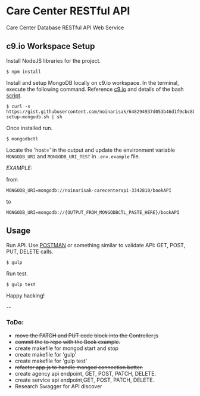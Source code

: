 # Care Center RESTful API
Care Center Database RESTful API Web Service


## c9.io Workspace Setup
Install NodeJS libraries for the project.
```
$ npm install
```
Install and setup MongoDB locally on c9.io workspace. In the terminal, execute the following command. Reference [c9.io](https://community.c9.io/t/setting-up-mongodb/1717) and details of the bash [script](https://gist.github.com/noinarisak/648294937d053b46d1f9cbc8ba2f1730).
```
$ curl -s https://gist.githubusercontent.com/noinarisak/648294937d053b46d1f9cbc8ba2f1730/raw/7f3eb0685125b56bad62b6dbdac71fbc53819a0e/c9-setup-mongodb.sh | sh
```
Once installed run.
```
$ mongodbctl
```
Locate the 'host=' in the output and update the environment variable `MONGODB_URI` and `MONGODB_URI_TEST` in `.env.example` file.

*EXAMPLE:*

from
```
MONGODB_URI=mongodb://noinarisak-carecenterapi-3342810/bookAPI
```
to
```
MONGODB_URI=mongodb://{OUTPUT_FROM_MONGODBCTL_PASTE_HERE}/bookAPI
```

## Usage

Run API. Use [POSTMAN](https://chrome.google.com/webstore/detail/postman/fhbjgbiflinjbdggehcddcbncdddomop?hl=en) or something similar to validate API: GET, POST, PUT, DELETE calls.
```
$ gulp
```


Run test.
```
$ gulp test
```

Happy hacking!

--
### ToDo:
- ~~move the PATCH and PUT code block into the Controller.js~~
- ~~commit the to repo with the Book example.~~
- create makefile for mongod start and stop
- create makefile for 'gulp'
- create makefile for 'gulp test'
- ~~refactor app.js to handle mongod connection better.~~
- create agency api endpoint, GET, POST, PATCH, DELETE.
- create service api endpoint,GET, POST, PATCH, DELETE.
- Research Swagger for API discover